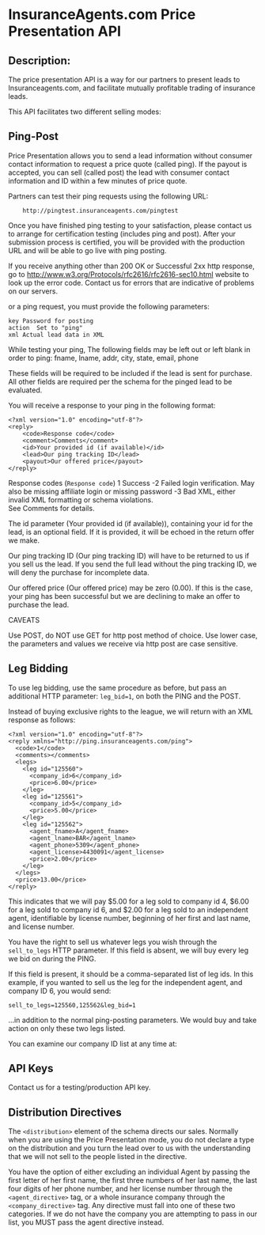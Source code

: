 InsuranceAgents.com Price Presentation API
=================================

Description:
-----------

The price presentation API is a way for our partners to present leads to Insuranceagents.com, and facilitate mutually profitable trading of insurance leads.

This API facilitates two different selling modes:

Ping-Post
---------

Price Presentation	allows you to send a lead information without consumer contact information to request a price quote (called ping). If the payout is accepted,  you can sell (called  post) the lead with consumer contact information and ID within a few minutes of price quote.

Partners can test their ping requests using the following URL: 

		http://pingtest.insuranceagents.com/pingtest

 Once you have finished ping testing to your satisfaction, please contact us to arrange for certification testing (includes ping and post).  After your submission process is certified, you will be provided with the production URL and will be able to go live with ping posting.

If you receive anything other than 200 OK or Successful 2xx http response, go to 
		http://www.w3.org/Protocols/rfc2616/rfc2616-sec10.html 
website to look up the error code.  Contact us for errors that are indicative of problems on our servers.

or a ping request, you must provide the following parameters:

    key	Password for posting 
    action	Set to "ping" 
    xml	Actual lead data in XML

While testing your ping, The following fields may be left out or left blank in order to ping:
fname, lname, addr, city, state, email, phone

These fields will be required to be included if the lead is sent for purchase.  All other fields are required per the schema for the pinged lead to be evaluated.

You will receive a response to your ping in the following format:

    <?xml version="1.0" encoding="utf-8"?>
    <reply>
    	<code>Response code</code>
    	<comment>Comments</comment>
    	<id>Your provided id (if available)</id>
    	<lead>Our ping tracking ID</lead>
    	<payout>Our offered price</payout>
    </reply>

Response codes (<code>Response code</code>)
    1   Success 
    -2  Failed login verification.  May also be missing affiliate login or missing password
    -3  Bad XML, either invalid XML formatting or schema violations.  
    See <comment>Comments</comment> for details.

The id parameter (<id>Your provided id (if available)</id>), containing your id for the lead, is an optional field.  If it is provided, it will be echoed in the return offer we make.

Our ping tracking ID (<lead>Our ping tracking ID</lead>) will have to be returned to us if you sell us the lead.  If you send the full lead without the ping tracking ID, we will deny the purchase for incomplete data.

Our offered price (<payout>Our offered price</payout>) may be zero (0.00).  If this is the case, your ping has been successful but we are declining to make an offer to purchase the lead.

CAVEATS

Use POST, do NOT use GET for http post method of choice. 
Use lower case, the parameters and values we receive via http post are case sensitive.

Leg Bidding
-----------

To use leg bidding, use the same procedure as before, but pass an additional HTTP parameter: `leg_bid=1`, on both the PING and the POST.
  
Instead of buying exclusive rights to the league, we will return with an XML response as follows:

    <?xml version="1.0" encoding="utf-8"?>
    <reply xmlns="http://ping.insuranceagents.com/ping">
      <code>1</code>
      <comments></comments>
      <legs>
        <leg id="125560">
          <company_id>6</company_id>
          <price>6.00</price>
        </leg>
        <leg id="125561">
          <company_id>5</company_id>
          <price>5.00</price>
        </leg>
        <leg id="125562">
          <agent_fname>A</agent_fname>
          <agent_lname>BAR</agent_lname>
          <agent_phone>5309</agent_phone>
          <agent_license>4430091</agent_license>
          <price>2.00</price>
        </leg>
      </legs>
      <price>13.00</price>
    </reply>
    
This indicates that we will pay $5.00 for a leg sold to company id 4, $6.00 for a leg sold to company id 6, and $2.00 for a leg sold to an independent agent, identifiable by license number, beginning of her first and last name, and license number.

You have the right to sell us whatever legs you wish through the `sell_to_legs` HTTP parameter. If this field is absent, we will buy every leg we bid on during the PING.

If this field is present, it should be a comma-separated list of leg ids. In this example, if you wanted to sell us the leg for the independent agent, and company ID 6, you would send:

    sell_to_legs=125560,125562&leg_bid=1
    
...in addition to the normal ping-posting parameters. We would buy and take action on only these two legs listed.

You can examine our company ID list at any time at:

API Keys
--------

Contact us for a testing/production API key.

Distribution Directives
-----------------------

The `<distribution>` element of the schema directs our sales. Normally when you are using the Price Presentation mode, you do not declare a type on the distribution and you turn the lead over to us with the understanding that we will not sell to the people listed in the directive.

You have the option of either excluding an individual Agent by passing the first letter of her first name, the first three numbers of her last name, the last four digits of her phone number, and her license number through the `<agent_directive>` tag, or a whole insurance company through the `<company_directive>` tag. Any directive must fall into one of these two categories. If we do not have the company you are attempting to pass in our list, you MUST pass the agent directive instead.